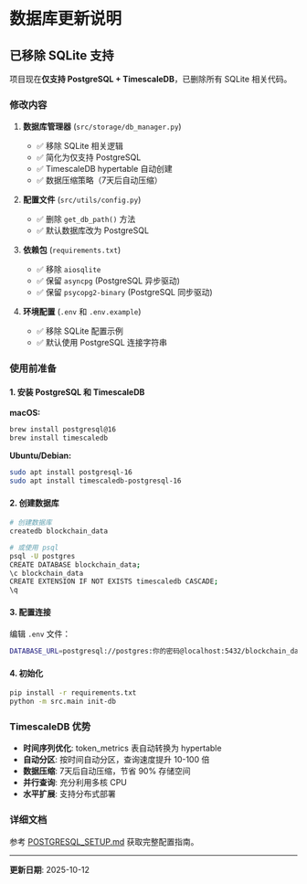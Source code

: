# 数据库更新说明

## 已移除 SQLite 支持

项目现在**仅支持 PostgreSQL + TimescaleDB**，已删除所有 SQLite 相关代码。

### 修改内容

1. **数据库管理器** (`src/storage/db_manager.py`)
   - ✅ 移除 SQLite 相关逻辑
   - ✅ 简化为仅支持 PostgreSQL
   - ✅ TimescaleDB hypertable 自动创建
   - ✅ 数据压缩策略（7天后自动压缩）

2. **配置文件** (`src/utils/config.py`)
   - ✅ 删除 `get_db_path()` 方法
   - ✅ 默认数据库改为 PostgreSQL

3. **依赖包** (`requirements.txt`)
   - ✅ 移除 `aiosqlite`
   - ✅ 保留 `asyncpg` (PostgreSQL 异步驱动)
   - ✅ 保留 `psycopg2-binary` (PostgreSQL 同步驱动)

4. **环境配置** (`.env` 和 `.env.example`)
   - ✅ 移除 SQLite 配置示例
   - ✅ 默认使用 PostgreSQL 连接字符串

### 使用前准备

#### 1. 安装 PostgreSQL 和 TimescaleDB

**macOS:**
```bash
brew install postgresql@16
brew install timescaledb
```

**Ubuntu/Debian:**
```bash
sudo apt install postgresql-16
sudo apt install timescaledb-postgresql-16
```

#### 2. 创建数据库

```bash
# 创建数据库
createdb blockchain_data

# 或使用 psql
psql -U postgres
CREATE DATABASE blockchain_data;
\c blockchain_data
CREATE EXTENSION IF NOT EXISTS timescaledb CASCADE;
\q
```

#### 3. 配置连接

编辑 `.env` 文件：
```bash
DATABASE_URL=postgresql://postgres:你的密码@localhost:5432/blockchain_data
```

#### 4. 初始化

```bash
pip install -r requirements.txt
python -m src.main init-db
```

### TimescaleDB 优势

- **时间序列优化**: token_metrics 表自动转换为 hypertable
- **自动分区**: 按时间自动分区，查询速度提升 10-100 倍
- **数据压缩**: 7天后自动压缩，节省 90% 存储空间
- **并行查询**: 充分利用多核 CPU
- **水平扩展**: 支持分布式部署

### 详细文档

参考 [POSTGRESQL_SETUP.md](POSTGRESQL_SETUP.md) 获取完整配置指南。

---

**更新日期**: 2025-10-12
